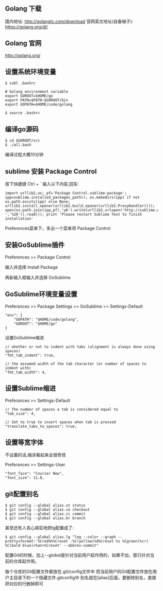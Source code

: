 ## Golang 下载

国内地址:
<http://golangtc.com/download>
官网英文地址(自备梯子):
<https://golang.org/dl/>


## Golang 官网

<http://golang.org/>


## 设置系统环境变量
```
$ subl .bashrc

# Golang environment variable
export GOROOT=$HOME/go
export PATH=$PATH:$GOROOT/bin
export GOPATH=$HOME/code/golang

$ source .bashrc
```


## 编译go源码
```
$ cd $GOROOT/src
$ ./all.bash
```
编译过程大概10分钟


## sublime 安装 Package Control

按下快捷键 Ctrl + `
输入以下内容,回车:
```
import urllib2,os; pf='Package Control.sublime-package'; ipp=sublime.installed_packages_path(); os.makedirs(ipp) if not os.path.exists(ipp) else None; urllib2.install_opener(urllib2.build_opener(urllib2.ProxyHandler())); open(os.path.join(ipp,pf),'wb').write(urllib2.urlopen('http://sublime.wbond.net/'+pf.replace(' ','%20')).read()); print 'Please restart Sublime Text to finish installation'
```
Preferences菜单下，多出一个菜单项 Package Control


## 安装GoSublime插件

Preferences >> Package Control

输入并选择 Install Package

再新输入框输入并选择 GoSublime


## GoSublime环境变量设置

Preferances >> Package Settings >> GoSublime >> Settings-Default
```
"env": {
    "GOPATH": "$HOME/code/golang",
    "GOROOT": "$HOME/go"
}
```
设置GoSublime缩进
```
// whether or not to indent with tabs (alignment is always done using spaces)
"fmt_tab_indent": true,

// the assumed width of the tab character (or number of spaces to indent with)
"fmt_tab_width": 4,
```

## 设置Sublime缩进

Preferances >> Settings-Default
```
// The number of spaces a tab is considered equal to
"tab_size": 4,

// Set to true to insert spaces when tab is pressed
"translate_tabs_to_spaces": true,
```

## 设置等宽字体

不设置的话,缩进看起来会很奇怪

Preferances >> Settings-User
```
"font_face": "Courier New",
"font_size": 11.0,
```


## git配置别名
```
$ git config --global alias.st status
$ git config --global alias.co checkout
$ git config --global alias.ci commit
$ git config --global alias.br branch
```
甚至还有人丧心病狂地把lg配置成了:
```
$ git config --global alias.lg "log --color --graph --pretty=format:'%Cred%h%Creset -%C(yellow)%d%Creset %s %Cgreen(%cr) %C(bold blue)<%an>%Creset' --abbrev-commit"
```
配置Git的时候，加上--global是针对当前用户起作用的，如果不加，那只针对当前的仓库起作用。

每个仓库的Git配置文件都放在.git/config文件中
而当前用户的Git配置文件放在用户主目录下的一个隐藏文件.gitconfig中
别名就在[alias]后面，要删除别名，直接把对应的行删掉即可
